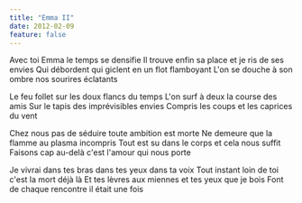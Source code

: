 ```yaml
---
title: "Emma II"
date: 2012-02-09
feature: false
---
```


Avec toi Emma le temps se densifie
Il trouve enfin sa place et je ris de ses envies
Qui débordent qui giclent en un flot flamboyant
L'on se douche à son ombre nos sourires éclatants

Le feu follet sur les doux flancs du temps
L'on surf à deux la course des amis
Sur le tapis des imprévisibles envies
Compris les coups et les caprices du vent

Chez nous pas de séduire toute ambition est morte
Ne demeure que la flamme au plasma incompris
Tout est su dans le corps et cela nous suffit
Faisons cap au-delà c'est l'amour qui nous porte

Je vivrai dans tes bras dans tes yeux dans ta voix
Tout instant loin de toi c'est la mort déjà là
Et tes lèvres aux miennes et tes yeux que je bois
Font de chaque rencontre il était une fois
